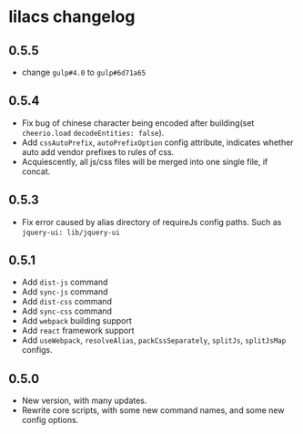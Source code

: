 # lilacs changelog

## 0.5.5

- change `gulp#4.0` to `gulp#6d71a65`

## 0.5.4

- Fix bug of chinese character being encoded after building(set `cheerio.load` `decodeEntities: false`).
- Add `cssAutoPrefix`, `autoPrefixOption` config attribute, indicates whether auto add vendor prefixes to rules of css.
- Acquiescently, all js/css files will be merged into one single file, if concat.

## 0.5.3

- Fix error caused by alias directory of requireJs config paths. Such as `jquery-ui: lib/jquery-ui` 

## 0.5.1

- Add `dist-js` command
- Add `sync-js` command
- Add `dist-css` command
- Add `sync-css` command
- Add `webpack` building support
- Add `react` framework support
- Add `useWebpack`, `resolveAlias`, `packCssSeparately`, `splitJs`, `splitJsMap` configs.

## 0.5.0

- New version, with many updates.
- Rewrite core scripts, with some new command names, and some new config options. 